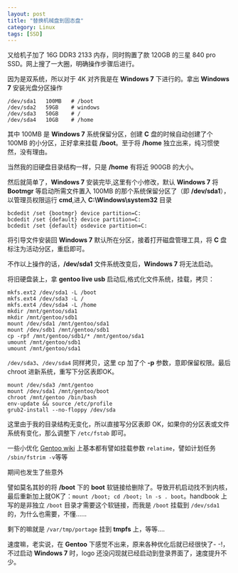 ```yaml
---
layout: post
title: "替换机械盘到固态盘"
category: Linux
tags: [SSD]
---
```


又给机子加了 16G DDR3 2133 内存，同时购置了款 120GB 的三星 840 pro SSD。网上搜了一大圈，明确操作步骤后进行。

因为是双系统，所以对于 4K 对齐我是在 **Windows 7** 下进行的。拿出 **Windows 7** 安装光盘分区操作

```
/dev/sda1   100MB   # /boot
/dev/sda2   59GB    # windows
/dev/sda3   50GB    # /
/dev/sda4   10GB    # /home
```

其中 100MB 是 **Windows 7** 系统保留分区，创建 **C** 盘的时候自动创建了个 100MB 的小分区，正好拿来挂载 **/boot**。至于将 **/home** 独立出来，纯习惯使然，没有理由。

当然我的旧硬盘目录结构一样，只是 **/home** 有将近 900GB 的大小。

然后就简单了，**Windows 7** 安装完毕,这里有个小修改，默认 **Windows 7** 将 **Bootmgr** 等启动所需文件置入 100MB 的那个系统保留分区了（即 **/dev/sda1**），以管理员权限运行 **cmd**,进入 **C:\Windows\system32** 目录

<!-- more -->

```
bcdedit /set {bootmgr} device partition=C:
bcdedit /set {default} device partition=C:
bcdedit /set {default} osdevice partition=C:
```

将引导文件安装回 **Windows 7** 默认所在分区，接着打开磁盘管理工具，将 **C** 盘标注为活动分区，重启即可。

不作以上操作的话，**/dev/sda1** 文件系统改变后，**Windows 7** 将无法启动。

将旧硬盘装上，拿 **gentoo live usb** 启动后,格式化文件系统，挂载，拷贝：

```
mkfs.ext2 /dev/sda1 -L /boot
mkfs.ext4 /dev/sda3 -L /
mkfs.ext4 /dev/sda4 -L /home
mkdir /mnt/gentoo/sda1
mkdir /mnt/gentoo/sdb1
mount /dev/sda1 /mnt/gentoo/sda1
mount /dev/sdb1 /mnt/gentoo/sdb1
cp -rpf /mnt/gentoo/sdb1/* /mnt/gentoo/sda1
umount /mnt/gentoo/sdb1
umount /mnt/gentoo/sda1
```

`/dev/sda3`、`/dev/sda4` 同样拷贝，这里 cp 加了个 **-p** 参数，意即保留权限。最后 chroot 进新系统，重写下分区表即OK。

```
mount /dev/sda3 /mnt/gentoo
mount /dev/sda1 /mnt/gentoo/boot
chroot /mnt/gentoo /bin/bash
env-update && source /etc/profile
grub2-install --no-floppy /dev/sda
```

这里由于我的目录结构无变化，所以直接写分区表即 OK，如果你的分区表或文件系统有变化，那么调整下 `/etc/fstab` 即可。

一些小优化 [Gentoo wiki](http://wiki.gentoo.org/wiki/SSD) 上基本都有譬如挂载参数 `relatime`，譬如计划任务 `/sbin/fstrim -v`等等

期间也发生了些意外

譬如莫名其妙的将 **/boot** 下的 **boot**
软链接给删除了。导致开机启动找不到内核，最后重新加上就OK了：`mount /boot; cd /boot; ln -s . boot`。handbook 上写的是非独立 `/boot` 目录才需要这个软链接，而我是 `/boot` 挂载到 `/dev/sda1` 的，为什么也需要，不懂......

剩下的嘛就是 `/var/tmp/portage` 挂到 **tmpfs** 上，等等....

速度嘛，老实说，在 **Gentoo** 下感觉不出来，原来各种优化后就已经很快了- -!，不过启动 **Windows 7** 时，logo 还没闪现就已经启动到登录界面了，速度提升不少。
